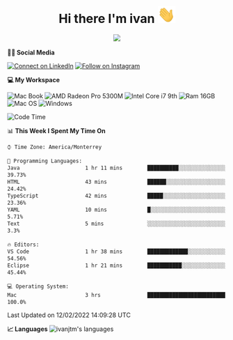<h1 align="center">Hi there I'm ivan <img src="https://raw.githubusercontent.com/ABSphreak/ABSphreak/master/gifs/Hi.gif" width="40px" /></h1>
<div align="center">
<img src="http://github-readme-streak-stats.herokuapp.com?user=ivanjtm&hide_border=true&background=00000000&border=FFFFFF00&sideNums=A8A8A8&sideLabels=A8A8A8&currStreakNum=FFC93C&dates=A8A8A8)](https://git.io/streak-stats"/>
</div>

**👦🏻 Social Media**

[![Connect on LinkedIn](https://img.shields.io/badge/LinkedIn-%230077B5.svg?&style=flat-square&logo=linkedin&logoColor=white)](https://www.linkedin.com/in/ivanjtm)
[![Follow on Instagram](https://img.shields.io/badge/Instagram-E4405F?style=flat-square&logo=instagram&logoColor=white)](https://www.instagram.com/ivanjtm)

**💻 My Workspace**

![Mac Book](https://img.shields.io/badge/Apple-MacBook_Pro_2019-999999?style=flat-square&logo=apple&logoColor=white)
![AMD Radeon Pro 5300M](https://img.shields.io/badge/AMD-Radeon_Pro_5300M-ED1C24?style=flat-square&logo=amd&logoColor=white)
![Intel Core i7 9th](https://img.shields.io/badge/Intel-Core_i7_9th-0071C5?style=flat-square&logo=intel&logoColor=white)
![Ram 16GB](https://img.shields.io/badge/RAM-16GB-230071C5?style=flat-square&logoColor=white)
![Mac OS](https://img.shields.io/badge/Mac%20OS-000000?style=flat-square&logo=apple&logoColor=white)
![Windows](https://img.shields.io/badge/Windows-0078D6?style=flat-square&logo=windows&logoColor=white)


<!--START_SECTION:waka-->
![Code Time](http://img.shields.io/badge/Code%20Time-596%20hrs%2034%20mins-blue)

📊 **This Week I Spent My Time On** 

```text
⌚︎ Time Zone: America/Monterrey

💬 Programming Languages: 
Java                     1 hr 11 mins        ██████████░░░░░░░░░░░░░░░   39.73% 
HTML                     43 mins             ██████░░░░░░░░░░░░░░░░░░░   24.42% 
TypeScript               42 mins             █████░░░░░░░░░░░░░░░░░░░░   23.36% 
YAML                     10 mins             █░░░░░░░░░░░░░░░░░░░░░░░░   5.71% 
Text                     5 mins              ░░░░░░░░░░░░░░░░░░░░░░░░░   3.3%

🔥 Editors: 
VS Code                  1 hr 38 mins        █████████████░░░░░░░░░░░░   54.56% 
Eclipse                  1 hr 21 mins        ███████████░░░░░░░░░░░░░░   45.44%

💻 Operating System: 
Mac                      3 hrs               █████████████████████████   100.0%

```


 Last Updated on 12/02/2022 14:09:28 UTC
<!--END_SECTION:waka-->
**📈 Languages**
 ![ivanjtm's languages](https://wakatime.com/share/@ivanjtm/a32f83c6-d0c9-49a4-a5ae-d0440b950377.svg)
